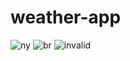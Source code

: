 # weather-app
![ny](https://github.com/EnjyGamal07/weather-app/assets/142495179/4fdbc74c-4305-4ae0-a47f-5137db6bd41e)
![br](https://github.com/EnjyGamal07/weather-app/assets/142495179/425566bb-2f8f-4835-801d-3b2ed6a9dd63)
![invalid](https://github.com/EnjyGamal07/weather-app/assets/142495179/5e01f961-26ce-4b01-a69d-71f527f645df)
